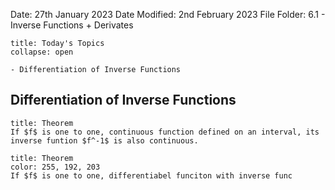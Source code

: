 Date: 27th January 2023
Date Modified: 2nd February 2023
File Folder: 6.1 - Inverse Functions + Derivates

```ad-abstract
title: Today's Topics
collapse: open

- Differentiation of Inverse Functions

```

## Differentiation of Inverse Functions

```ad-abstract
title: Theorem
If $f$ is one to one, continuous function defined on an interval, its inverse funtion $f^-1$ is also continuous.
```


```ad-abstract
title: Theorem
color: 255, 192, 203
If $f$ is one to one, differentiabel funciton with inverse func
```




